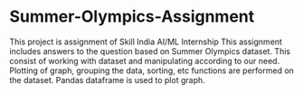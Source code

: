 # Summer-Olympics-Assignment
This project is assignment of Skill India AI/ML Internship 
This assignment includes answers to the question based on Summer Olympics dataset.
This consist of working with dataset and manipulating according to our need.
Plotting of graph, grouping the data, sorting, etc functions are performed on the dataset.
Pandas dataframe is used to plot graph.
